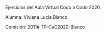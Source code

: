 Ejercicios del Aula Virtual Codo a Codo 2020.

Alumna: Viviana Lucia Bianco

Comisión: 2011# TP-CaC2020-Bianco
